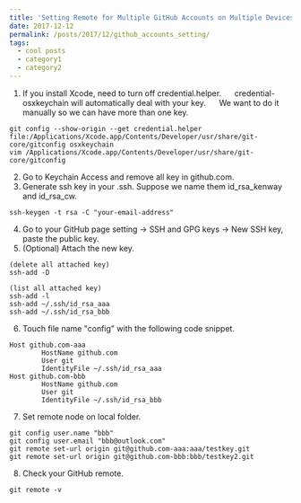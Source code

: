 ```yaml
---
title: 'Setting Remote for Multiple GitHub Accounts on Multiple Devices'
date: 2017-12-12
permalink: /posts/2017/12/github_accounts_setting/
tags:
  - cool posts
  - category1
  - category2
---
```

	
1. If you install Xcode, need to turn off credential.helper. 
    credential-osxkeychain will automatically deal with your key. 
    We want to do it manually so we can have more than one key.
```
git config --show-origin --get credential.helper
file:/Applications/Xcode.app/Contents/Developer/usr/share/git-core/gitconfig osxkeychain
vim /Applications/Xcode.app/Contents/Developer/usr/share/git-core/gitconfig
```
2. Go to Keychain Access and remove all key in github.com.
3. Generate ssh key in your .ssh. Suppose we name them id_rsa_kenway and id_rsa_cw.
```
ssh-keygen -t rsa -C "your-email-address"
```
4. Go to your GitHub page setting -> SSH and GPG keys -> New SSH key, paste the public key.
5. (Optional) Attach the new key.

```
(delete all attached key)
ssh-add -D

(list all attached key)
ssh-add -l
ssh-add ~/.ssh/id_rsa_aaa
ssh-add ~/.ssh/id_rsa_bbb
```
6. Touch file name "config" with the following code snippet.
```
Host github.com-aaa
        HostName github.com
        User git
        IdentityFile ~/.ssh/id_rsa_aaa
Host github.com-bbb
        HostName github.com
        User git
        IdentityFile ~/.ssh/id_rsa_bbb
```
7. Set remote node on local folder.
```
git config user.name "bbb"
git config user.email "bbb@outlook.com"
git remote set-url origin git@github.com-aaa:aaa/testkey.git
git remote set-url origin git@github.com-bbb:bbb/testkey2.git
```
8. Check your GitHub remote.
```
git remote -v
```

